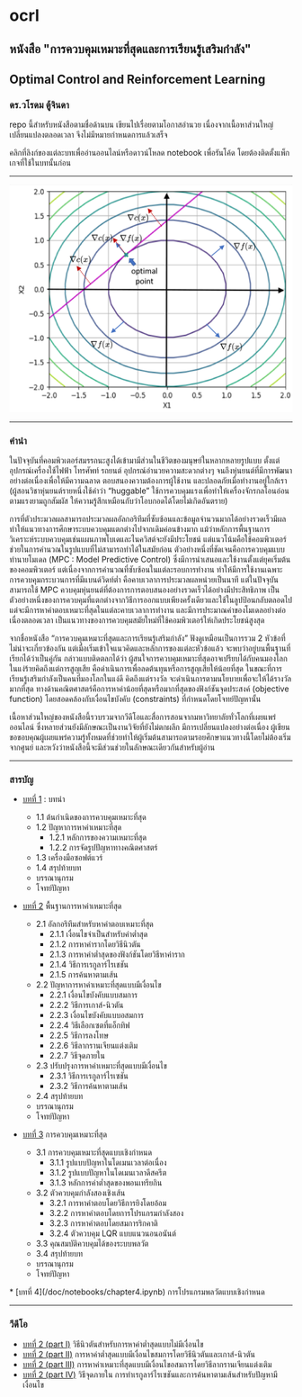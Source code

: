 # ocrl
## หนังสือ "การควบคุมเหมาะที่สุดและการเรียนรู้เสริมกำลัง"
## Optimal Control and Reinforcement Learning

### ดร.วโรดม ตู้จินดา

repo นี้สำหรับหนังสือตามชื่อด้านบน เขียนไปเรื่อยตามโอกาสอำนวย เนื่องจากเนื้อหาส่วนใหญ๋เปลี่ยนแปลงตลอดเวลา จึงไม่มีหมายกำหนดการแล้วเสร็จ 

คลิกที่ลิงก์ของแต่ละบทเพื่ออ่านออนไลน์หรือดาวน์โหลด notebook เพื่อรันโค้ด โดยต้องติดตั้งแพ็กเกจที่ใช้ในบทนั้นก่อน 

<hr>
<img src="https://raw.githubusercontent.com/dewdotninja/ocrl/refs/heads/main/doc/figs/ch2_eq_constraints.png" width=600 />
<hr>
 
### คำนำ

ในปัจจุบันที่คอมพิวเตอร์สมรรถนะสูงได้เข้ามามีส่วนในชีวิตของมนุษย์ในหลากหลายรูปแบบ ตั้งแต่อุปกรณ์เครื่องใช้ไฟฟ้า โทรศัพท์ รถยนต์ อุปกรณ์อำนวยความสะดวกต่างๆ จนถึงหุ่นยนต์ที่มีการพัฒนาอย่างต่อเนื่องเพื่อให้มีความฉลาด ตอบสนองความต้องการผู้ใช้งาน และปลอดภัยเมื่อทำงานอยู่ใกล้เรา (ผู้สอนวิชาหุ่นยนต์รายหนึ่งใช้คำว่า “huggable” ใช้การควบคุมแรงเพื่อทำให้เครื่องจักรกลโอนอ่อนตามแรงยามถูกสัมผัส ให้ความรู้สึกเหมือนกับว่าโอบกอดได้โดยไม่เกิดอันตราย) 
 
การที่ตัวประมวลผลสามารถประมวลผลอัลกอริทึมที่ซับซ้อนและข้อมูลจำนวนมากได้อย่างรวดเร็วมีผลทำให้แนวทางการศึกษาระบบควบคุมแตกต่างไปจากเดิมค่อนข้างมาก แม้ว่าหลักการพื้นฐานการวิเคราะห์ระบบควบคุมเช่นแผนภาพโบเดและไนควิสต์จะยังมีประโยชน์ แต่แนวโน้มคือใช้คอมพิวเตอร์ช่วยในการคำนวณในรูปแบบที่ไม่สามารถทำได้ในสมัยก่อน ตัวอย่างหนึ่งที่ชัดเจนคือการควบคุมแบบทำนายโมเดล (MPC : Model Predictive Control) ซึ่งมีการนำเสนอและใช้งานตั้งแต่ยุคเริ่มต้นของคอมพิวเตอร์ แต่เนื่องจากการคำนวณที่ซับซ้อนในแต่ละรอบการทำงาน ทำให้มีการใช้งานเฉพาะการควบคุมกระบวนการที่มีแบนด์วิดท์ต่ำ คือคาบเวลาการประมวลผลหน่วยเป็นนาที แต่ในปัจจุบันสามารถใช้ MPC ควบคุมหุ่นยนต์ที่ต้องการการตอบสนองอย่างรวดเร็วได้อย่างมีประสิทธิภาพ เป็นตัวอย่างหนึ่งของการควบคุมที่แตกต่างจากวิธีการออกแบบเพียงครั้งเดียวและใช้ในลูปป้อนกลับตลอดไป แต่จะมีการหาคำตอบเหมาะที่สุดในแต่ละคาบเวลาการทำงาน และมีการประมาณค่าของโมเดลอย่างต่อเนื่องตลอดเวลา เป็นแนวทางของการควบคุมสมัยใหม่ที่ใช้คอมพิวเตอร์ให้เกิดประโยชน์สูงสุด

จากชื่อหนังสือ “การควบคุมเหมาะที่สุดและการเรียนรู้เสริมกำลัง” ฟังดูเหมือนเป็นการรวม 2 หัวข้อที่ไม่น่าจะเกี่ยวข้องกัน แต่เมื่อเริ่มเข้าใจแนวคิดและหลักการของแต่ละหัวข้อแล้ว จะพบว่าอยู่บนพื้นฐานที่เรียกได้ว่าเป็นคู่กัน กล่าวแบบติดตลกได้ว่า ผู้สนใจการควบคุมเหมาะที่สุดอาจเปรียบได้กับคนมองโลกในแง่ร้ายคิดถึงแต่การสูญเสีย คือดำเนินการเพื่อลดต้นทุนหรือการสูญเสียให้น้อยที่สุด ในขณะที่การเรียนรู้เสริมกำลังเป็นคนที่มองโลกในแง่ดี คิดถึงแต่รางวัล จะดำเนินการตามนโยบายเพื่อจะให้ได้รางวัลมากที่สุด ทางด้านคณิตศาสตร์คือการหาค่าน้อยที่สุดหรือมากที่สุดของฟังก์ชันจุดประสงค์ (objective function) โดยสอดคล้องกับเงื่อนไขบังคับ (constraints) ที่กำหนดโดยโจทย์ปัญหานั้น 

เนื้อหาส่วนใหญ่ของหนังสือนี้รวบรวมจากวีดีโอและสื่อการสอนจากมหาวิทยาลัยทั่วโลกที่เผยแพร่ออนไลน์ ซึ่งหลายส่วนยังมีลักษณะเป็นงานวิจัยที่ยังไม่ตกผลึก มีการเปลี่ยนแปลงอย่างต่อเนื่อง ผู้เขียนขอขอบคุณผู้เผยแพร่ความรู้ทั้งหมดที่ช่วยทำให้ผู้เริ่มต้นสามารถตามรอยศึกษาแนวทางนี้โดยไม่ต้องเริ่มจากศูนย์ และหวังว่าหนังสือนี้จะมีส่วนช่วยในลักษณะเดียวกันสำหรับผู้อ่าน 

<hr>

### สารบัญ

* [บทที่ 1](/doc/chapter1_wip.pdf) : บทนำ
<ul>
<ul>
<li />1.1 ต้นกำเนิดของการควบคุมเหมาะที่สุด
<li />1.2 ปัญหาการหาค่าเหมาะที่สุด
<ul>
<li />1.2.1 หลักการของความเหมาะที่สุด
<li />1.2.2 การจัดรูปปัญหาทางคณิตศาสตร์
</ul>
<li />1.3 เครื่องมือซอฟต์แวร์
<li />1.4 สรุปท้ายบท
<li />บรรณานุกรม
<li />โจทย์ปัญหา
</ul>
</ul>

* [บทที่ 2](/doc/notebooks/chapter2.ipynb) พื้นฐานการหาค่าเหมาะที่สุด

<ul>
<ul>
<li />2.1 อัลกอริทึมสำหรับหาคำตอบเหมาะที่สุด
<ul>
<li />2.1.1 เงื่อนไขจำเป็นสำหรับค่าต่ำสุด
<li />2.1.2 การหาค่ารากโดยวิธีนิวตัน
<li />2.1.3 การหาค่าต่ำสุดของฟังก์ชันโดยวิธีหาค่าราก
<li />2.1.4 วิธีการเรกูลาร์ไรเชชัน
<li />2.1.5 การค้นหาตามเส้น
</ul>
<li />2.2 ปัญหาการหาค่าเหมาะที่สุดแบบมีเงื่อนไข
<ul>
<li />2.2.1 เงื่อนไขบังคับแบบสมการ
<li />2.2.2 วิธีการเกาส์-นิวตัน
<li />2.2.3 เงื่อนไขบังคับแบบอสมการ
<li />2.2.4 วิธีเลือกเซตที่แอ็กทิฟ
<li />2.2.5 วิธีการลงโทษ
<li />2.2.6 วิธีลากรานเจียนแต่งเติม
<li />2.2.7 วิธีจุดภายใน
</ul>
<li />2.3 ปรับปรุงการหาค่าเหมาะที่สุดแบบมีเงื่อนไข
<ul>
<li />2.3.1 วิธีการเรกูลาร์ไรเซชัน
<li />2.3.2 วิธีการค้นหาตามเส้น
</ul>
<li />2.4 สรุปท้ายบท
<li />บรรณานุกรม
<li />โจทย์ปัญหา
</ul>
</ul>

* [บทที่ 3](/doc/notebooks/chapter3.ipynb) การควบคุมเหมาะที่สุด
<ul>
<ul>
<li />3.1 การควบคุมเหมาะที่สุดแบบเชิงกำหนด
<ul>
<li />3.1.1 รูปแบบปัญหาในโดเมนเวลาต่อเนื่อง
<li />3.1.2 รูปแบบปัญหาในโดเมนเวลาดีสครีต
<li />3.1.3 หลักการค่าต่ำสุดของพอนเทรียกิน
</ul>
<li />3.2 ตัวควบคุมกำลังสองเชิงเส้น
<ul>
<li />3.2.1 การหาคำตอบโดยวิธีการยิงโดยอ้อม
<li />3.2.2 การหาคำตอบโดยการโปรแกรมกำลังสอง
<li />3.2.3 การหาคำตอบโดยสมการริกคาติ
<li />3.2.4 ตัวควบคุม LQR แบบแนวนอนอนันต์
</ul>
<li />3.3 คุณสมบัติควบคุมได้ของระบบพลวัต
<li />3.4 สรุปท้ายบท
<li />บรรณานุกรม
<li />โจทย์ปัญหา
</ul>
</ul>
* [บทที่ 4](/doc/notebooks/chapter4.ipynb) การโปรแกรมพลวัตแบบเชิงกำหนด
<hr>

### วีดีโอ

* [บทที่ 2 (part I)](https://youtu.be/G9vPLkXH4xU) วิธีนิวตันสำหรับการหาค่าต่ำสุดแบบไม่มีเงื่อนไข
* [บทที่ 2 (part II)](https://youtu.be/CQnrUwwSABE) การหาค่าต่ำสุดแบบมีเงื่อนไขสมการโดยวิธีนิวตันและเกาส์-นิวตัน
* [บทที่ 2 (part III)](https://youtu.be/lcwDYIMo8Tw) การหาค่าเหมาะที่สุดแบบมีเงื่อนไขอสมการโดยวิธีลากรานเจียนแต่งเติม
* [บทที่ 2 (part IV)](https://youtu.be/dpSwE0_oo48) วิธีจุดภายใน การทำเรกูลาร์ไรเซชันและการค้นหาตามเส้นสำหรับปัญหามีเงื่อนไข
